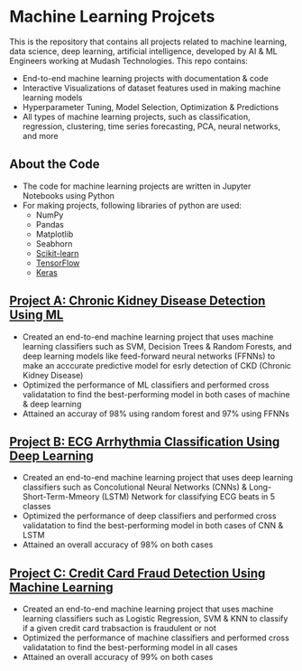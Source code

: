 # Machine Learning Projcets
This is the repository that contains all projects related to machine learning, data science, deep learning, artificial intelligence, developed by AI &amp; ML Engineers working at Mudash Technologies. This repo contains:
- End-to-end machine learning projects with documentation & code
- Interactive Visualizations of dataset features used in making machine learning models
- Hyperparameter Tuning, Model Selection, Optimization & Predictions
- All types of machine learning projects, such as classification, regression, clustering, time series forecasting, PCA, neural networks, and more

## About the Code
- The code for machine learning projects are written in Jupyter Notebooks using Python
- For making projects, following libraries of python are used:
  - NumPy 
  - Pandas
  - Matplotlib
  - Seabhorn
  - <a href="https://www.scikit-learn.org">Scikit-learn</a>
  - <a href="https://www.tensorflow.org">TensorFlow</a>
  - <a href="https://www.keras.io">Keras</a>

## <a href="https://github.com/MudashTechnologies/ml_projects/tree/main/CKD%20Using%20Machine%20Learning">Project A: Chronic Kidney Disease Detection Using ML</a>
- Created an end-to-end machine learning project that uses machine learning classifiers such as SVM, Decision Trees & Random Forests, and deep learning models like feed-forward neural networks (FFNNs) to make an acccurate predictive model for esrly detection of CKD (Chronic Kidney Disease)
- Optimized the performance of ML classifiers and performed cross validatation to find the best-performing model in both cases of machine & deep learning
- Attained an accuray of 98% using random forest and 97% using FFNNs

## <a href="https://github.com/MudashTechnologies/ml_projects/tree/main/ECG%20Arrhythmia%20Classification%20Using%20Deep%20Learning">Project B: ECG Arrhythmia Classification Using Deep Learning</a>
- Created an end-to-end machine learning project that uses deep learning classifiers such as Concolutional Neural Networks (CNNs) & Long-Short-Term-Mmeory (LSTM) Network for classifying ECG beats in 5 classes
- Optimized the performance of deep classifiers and performed cross validatation to find the best-performing model in both cases of CNN & LSTM
- Attained an overall accuracy of 98% on both cases

## <a href="https://github.com/MudashTechnologies/ml_projects/tree/main/Credit%20Card%20Fraud%20Detection">Project C: Credit Card Fraud Detection Using Machine Learning</a>
- Created an end-to-end machine learning project that uses machine learning classifiers such as Logistic Regression, SVM & KNN to classify if a given credit card trabsaction is fraudulent or not
- Optimized the performance of machine classifiers and performed cross validatation to find the best-performing model in all cases
- Attained an overall accuracy of 99% on both cases
